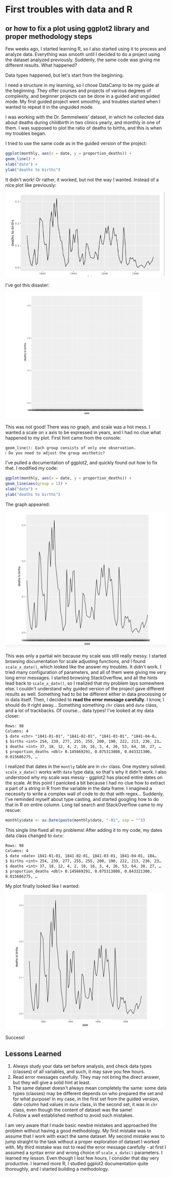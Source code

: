 # First troubles with data and R
## or how to fix a plot using ggplot2 library and proper methodology steps

Few weeks ago, I started learning R, so I also started using it to process and analyze data. Everything was smooth until I decided to do a project using the dataset analyzed previously. Suddenly, the same code was giving me different results. What happened?

Data types happened, but let's start from the beginning.

I need a structure in my learning, so I chose DataCamp to be my guide at the beginning. They offer courses and projects of various degrees of complexity, and beginner projects can be done in a guided and unguided mode. My first guided project went smoothly, and troubles started when I wanted to repeat it in the unguided mode.

I was working with the Dr. Semmelweis' dataset, in which he collected data about deaths during childbirth in two clinics yearly, and monthly in one of them. I was supposed to plot the ratio of deaths to births, and this is when my troubles began.

I tried to use the same code as in the guided version of the project:
```R
ggplot(monthly, aes(x = date, y = proportion_deaths)) +
geom_line() + 	   
xlab("date") +
ylab("deaths to births")
```

It didn't work! Or rather, it worked, but not the way I wanted. Instead of a nice plot like previously:

![properly drawn plot](./img/niceplot.png)

I've got this disaster:

![plot without graph and with messy x axis scale](./img/emptyplot.png)

This was not good! There was no graph, and scale was a hot mess. I wanted a scale on x axis to be expressed in years, and I had no clue what happened to my plot. First hint came from the console:
```
geom_line(): Each group consists of only one observation. 
ℹ Do you need to adjust the group aesthetic?
```

I've pulled a documentation of ggplot2, and quickly found out how to fix that. I modified my code:
```R
ggplot(monthly, aes(x = date, y = proportion_deaths)) +
geom_line(aes(group = 1)) + 	   
xlab("date") +
ylab("deaths to births")
```

The graph appeared:

![plot with visible graph but still messy scale on x axis](./img/plotdrawn.png)

This was only a partial win because my scale was still really messy. I started browsing documentation for scale adjusting functions, and I found `scale_x_date()`, which looked like the answer my troubles. It didn't work. I tried many configuration of parameters, and all of them were giving me very long error messages. I started browsing StackOverflow, and all the hints lead back to `scale_x_date()`, so I realized that my problem lays somewhere else. I couldn't understand why guided version of the project gave different results as well. Something had to be be different either in data processing or in data itself. Then, I decided to **read the error message carefully**. I know, I should do it right away... Something something `chr` class and `date` class, and a lot of trackbacks. Of course... data types! I've looked at my data closer:
```
Rows: 98 
Columns: 4 
$ date <chr> "1841-01-01", "1841-02-01", "1841-03-01", "1841-04-0… 
$ births <int> 254, 239, 277, 255, 255, 200, 190, 222, 213, 236, 23… 
$ deaths <int> 37, 18, 12, 4, 2, 10, 16, 3, 4, 26, 53, 64, 38, 27, … 
$ proportion_deaths <dbl> 0.145669291, 0.075313808, 0.043321300, 0.015686275, …`
```

I realized that dates in the `montly` table are in `chr` class. One mystery solved: `scale_x_date()` works with `date` type data, so that's why it didn't work. I also understood why my scale was messy - ggplot2 has placed entire dates on the scale. At this point I panicked a bit because I had no clue how to extract a part of a string in R from the variable in the data frame. I imagined a necessity to write a complex wall of code to do that with regex... Suddenly, I've reminded myself about type casting, and started googling how to do that in R on entire column. Long tail search and StackOverflow came to my rescue:
```R
monthly$date <- as.Date(paste(monthly$date, "-01", sep = ""))
```

This single line fixed all my problems! After adding it to my code, my dates data class changed to `date`:
```
Rows: 98 
Columns: 4 
$ date <date> 1841-01-01, 1841-02-01, 1841-03-01, 1841-04-01, 184… 
$ births <int> 254, 239, 277, 255, 255, 200, 190, 222, 213, 236, 23… 
$ deaths <int> 37, 18, 12, 4, 2, 10, 16, 3, 4, 26, 53, 64, 38, 27, … 
$ proportion_deaths <dbl> 0.145669291, 0.075313808, 0.043321300, 0.015686275, …
```

My plot finally looked like I wanted:

![plot with all desired features: visible graph and scale in years](./img/goodplot.png)

Success!

## Lessons Learned

1. Always study your data set before analysis, and check data types (classes) of all variables, and such, it may save you few hours.
2. Read error messages carefully. They may not bring the direct answer, but they will give a solid hint at least.
3. The same dataset doesn't always mean completely the same: some data types (classes) may be different depends on who prepared the set and for what purpose! In my case, in the first set from the guided version, date column had values in `date` class, in the second set, it was in `chr` class, even though the content of dataset was the same! 
4. Follow a well established method to avoid such mistakes.

I am very aware that I made basic newbie mistakes and approached the problem without having a good methodology. My first mistake was to assume that I work with exact the same dataset. My second mistake was to jump straight to the task without a proper exploration of dataset I worked with. My third mistake was not to read the error message carefully - at first I assumed a syntax error and wrong choice of `scale_x_date()` parameters. I learned my lesson. Even though I lost few hours, I consider that day very productive. I learned more R, I studied ggplot2 documentation quite thoroughly, and I started building a methodology.
